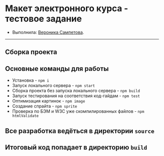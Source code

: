 # Макет электронного курса - тестовое задание 

* Выполнила: [Вероника Сампетова](https://github.com/SampetovaN).
---
## Сборка проекта
## Основные команды для работы
* Установка - `npm i`
* Запуск локального сервера - `npm start`
* Сборка проекта без запуска локального сервера - `npm build`
* Запуск тестирования на соответствия код-гайдам - `npm test`
* Оптимизация картинок - `npm image`
* Создание спрайта - `npm sprite`
* Проверка по БЭМ и W3C уже скомпилированных файлов - `npm htmlValidate`

## Все разработка ведёться в директории `source`
## Итоговый код попадает в директорию `build`

